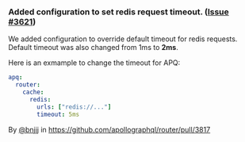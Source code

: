### Added configuration to set redis request timeout. ([Issue #3621](https://github.com/apollographql/router/issues/3621))

We added configuration to override default timeout for redis requests. Default timeout was also changed from 1ms to **2ms**.

Here is an exmample to change the timeout for APQ:
```yaml
apq:
  router:
    cache:
      redis:
        urls: ["redis://..."]
        timeout: 5ms
```

By [@bnjjj](https://github.com/bnjjj) in https://github.com/apollographql/router/pull/3817